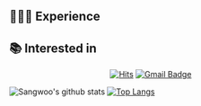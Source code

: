 ## 👩🏻‍💻 Experience



## 📚 Interested in


<div align=center>
  
[![Hits](https://hits.seeyoufarm.com/api/count/incr/badge.svg?url=https%3A%2F%2Fgithub.com%2Fsangw3433%2Fhit-counter)](https://hits.seeyoufarm.com)
[![Gmail Badge](https://img.shields.io/badge/-Contact%20Me-d14836?style=flat-square&logo=Gmail&logoColor=white&link=mailto:jsw0413@gmail.com)](mailto:jsw0413@gmail.com)
</div>

![Sangwoo's github stats](https://github-readme-stats.vercel.app/api?username=sangw3433&show_icons=true&theme=algolia)
[![Top Langs](https://github-readme-stats.vercel.app/api/top-langs/?username=sangw3433&layout=compact&theme=algolia)](https://github.com/sangw3433)
